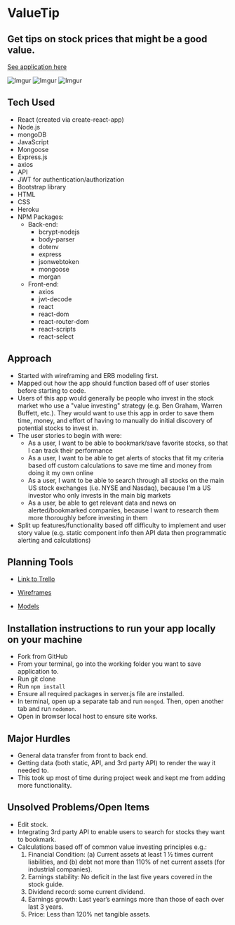 # **ValueTip**

## Get tips on stock prices that might be a good value.

<a href="https://murmuring-crag-60865.herokuapp.com/">See application here</a>

![Imgur](https://i.imgur.com/klOFhWq.png)
![Imgur](https://i.imgur.com/G6tXicT.png)
![Imgur](https://i.imgur.com/RArwtGq.png)

## Tech Used
* React (created via create-react-app)
* Node.js
* mongoDB
* JavaScript
* Mongoose
* Express.js
* axios
* API
* JWT for authentication/authorization
* Bootstrap library
* HTML
* CSS
* Heroku
* NPM Packages:
    - Back-end:
        - bcrypt-nodejs
        - body-parser
        - dotenv
        - express
        - jsonwebtoken
        - mongoose
        - morgan
    - Front-end:
        - axios
        - jwt-decode
        - react
        - react-dom
        - react-router-dom
        - react-scripts
        - react-select

## Approach
- Started with wireframing and ERB modeling first. 
- Mapped out how the app should function based off of user stories before starting to code.   
- Users of this app would generally be people who invest in the stock market who use a "value investing" strategy (e.g. Ben Graham, Warren Buffett, etc.). They would want to use this app in order to save them time, money, and effort of having to manually do initial discovery of potential stocks to invest in. 
- The user stories to begin with were:
    * As a user, I want to be able to bookmark/save favorite stocks, so that I can track their performance
    * As a user, I want to be able to get alerts of stocks that fit my criteria based off custom calculations to save me time and money from doing it my own online
    * As a user, I want to be able to search through all stocks on the main US stock exchanges (i.e. NYSE and Nasdaq), because I’m a US investor who only invests in the main big markets
    * As a user, be able to get relevant data and news on alerted/bookmarked companies, because I want to research them more thoroughly before investing in them
- Split up features/functionality based off difficulty to implement and user story value (e.g. static component info then API data then programmatic alerting and calculations)

## Planning Tools
* <a href="https://trello.com/b/SJFM1xDb/project-4-stock-app">Link to Trello</a>
* <a href="https://docs.google.com/presentation/d/1w4Cp9Vr9NT2aEf9mRD5JfDm3XEbsYh9-oTDFGlNAlBg/edit?usp=sharing">Wireframes</a>

* <a href="https://docs.google.com/presentation/d/1hYqtMqSBdV4slT__i418qjovuvlrFkzdcvPx1NkNj2g/edit?usp=sharing">Models</a>

## Installation instructions to run your app locally on your machine
* Fork from GitHub 
* From your terminal, go into the working folder you want to save application to. 
* Run git clone
* Run `npm install`
* Ensure all required packages in server.js file are installed. 
* In terminal, open up a separate tab and run `mongod`. Then, open another tab and run `nodemon`.
* Open in browser local host to ensure site works.

## Major Hurdles
* General data transfer from front to back end. 
* Getting data (both static, API, and 3rd party API) to render the way it needed to. 
* This took up most of time during project week and kept me from adding more functionality. 

## Unsolved Problems/Open Items 
* Edit stock.
* Integrating 3rd party API to enable users to search for stocks they want to bookmark.
* Calculations based off of common value investing principles e.g.:
    1. Financial Condition: (a) Current assets at least 1 ½ times current liabilities, and (b) debt not more than 110% of net current assets (for industrial companies).
    2. Earnings stability: No deficit in the last five years covered in the stock guide.
    3. Dividend record: some current dividend.
    4. Earnings growth: Last year’s earnings more than those of each over last 3 years.
    5. Price: Less than 120% net tangible assets.